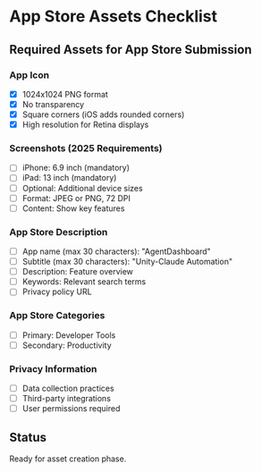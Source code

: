 # App Store Assets Checklist

## Required Assets for App Store Submission

### App Icon
- [x] 1024x1024 PNG format
- [x] No transparency
- [x] Square corners (iOS adds rounded corners)
- [x] High resolution for Retina displays

### Screenshots (2025 Requirements)
- [ ] iPhone: 6.9 inch (mandatory)
- [ ] iPad: 13 inch (mandatory)
- [ ] Optional: Additional device sizes
- [ ] Format: JPEG or PNG, 72 DPI
- [ ] Content: Show key features

### App Store Description
- [ ] App name (max 30 characters): "AgentDashboard"
- [ ] Subtitle (max 30 characters): "Unity-Claude Automation"
- [ ] Description: Feature overview
- [ ] Keywords: Relevant search terms
- [ ] Privacy policy URL

### App Store Categories
- [ ] Primary: Developer Tools
- [ ] Secondary: Productivity

### Privacy Information
- [ ] Data collection practices
- [ ] Third-party integrations
- [ ] User permissions required

## Status
Ready for asset creation phase.